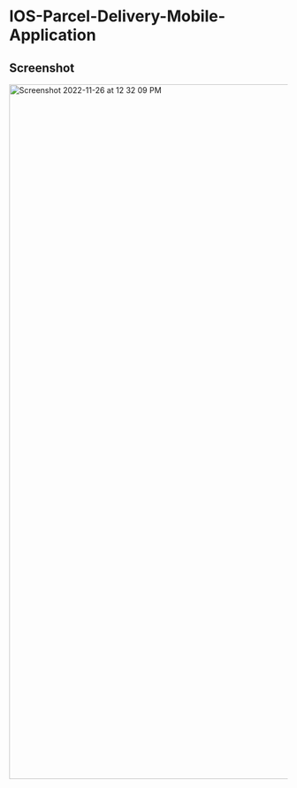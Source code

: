 # IOS-Parcel-Delivery-Mobile-Application
## Screenshot 
<img width="1254" alt="Screenshot 2022-11-26 at 12 32 09 PM" src="https://user-images.githubusercontent.com/66901501/204072386-bbf98486-9e70-41fe-9bc5-e927b41de526.png">
